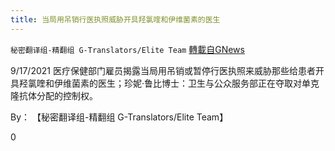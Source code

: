 ```yaml
---
title: 当局用吊销行医执照威胁开具羟氯喹和伊维菌素的医生
---
```

`秘密翻译组-精翻组 G-Translators/Elite Team` [轉載自GNews](https://gnews.org/zh-hans/1544816/)

9/17/2021 医疗保健部门雇员揭露当局用吊销或暂停行医执照来威胁那些给患者开具羟氯喹和伊维菌素的医生；珍妮·鲁比博士：卫生与公众服务部正在夺取对单克隆抗体分配的控制权。

By： 【秘密翻译组-精翻组 G-Translators/Elite Team】

0
